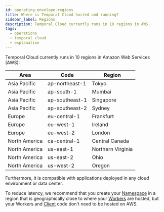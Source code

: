 ```yaml
---
id: operating-envelope-regions
title: Where is Temporal Cloud hosted and running?
sidebar_label: Regions
description: Temporal Cloud currently runs in 10 regions in AWS.
tags:
  - operations
  - temporal cloud
  - explanation
---
```


Temporal Cloud currently runs in 10 regions in Amazon Web Services (AWS):

| Area          | Code           | Region            |
| ------------- | -------------- | ----------------- |
| Asia Pacific  | ap-northeast-1 | Tokyo             |
| Asia Pacific  | ap-south-1     | Mumbai            |
| Asia Pacific  | ap-southeast-1 | Singapore         |
| Asia Pacific  | ap-southeast-2 | Sydney            |
| Europe        | eu-central-1   | Frankfurt         |
| Europe        | eu-west-1      | Ireland           |
| Europe        | eu-west-2      | London            |
| North America | ca-central-1   | Central Canada    |
| North America | us-east-1      | Northern Virginia |
| North America | us-east-2      | Ohio              |
| North America | us-west-2      | Oregon            |

Furthermore, it is compatible with applications deployed in any cloud environment or data center.

To reduce latency, we recommend that you create your [Namespace](/concepts/what-is-a-namespace) in a region that is geographically close to where your [Workers](/concepts/what-is-a-worker) are hosted, but your Workers and [Client](/concepts/what-is-a-temporal-client) code don't need to be hosted on AWS.
